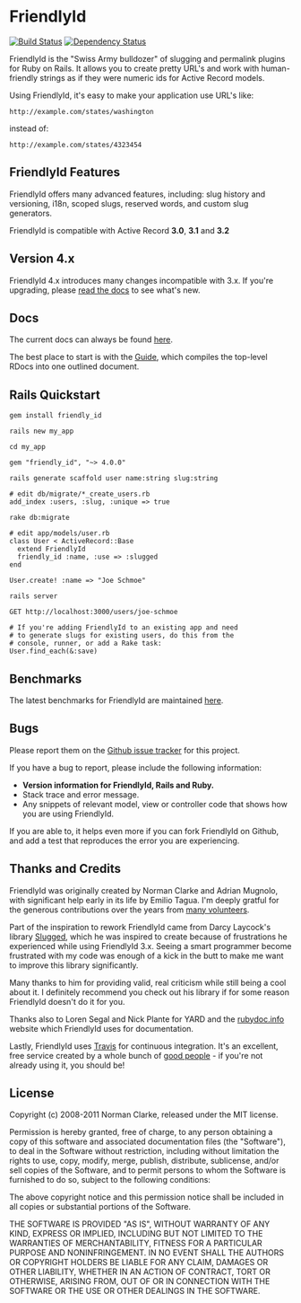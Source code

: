 # FriendlyId

[![Build Status](http://travis-ci.org/norman/friendly_id.png)](http://travis-ci.org/norman/friendly_id) [![Dependency Status](https://gemnasium.com/norman/friendly_id.png)](https://gemnasium.com/norman/friendly_id)

FriendlyId is the "Swiss Army bulldozer" of slugging and permalink plugins for
Ruby on Rails. It allows you to create pretty URL's and work with human-friendly
strings as if they were numeric ids for Active Record models.

Using FriendlyId, it's easy to make your application use URL's like:

    http://example.com/states/washington

instead of:

    http://example.com/states/4323454


## FriendlyId Features

FriendlyId offers many advanced features, including: slug history and
versioning, i18n, scoped slugs, reserved words, and custom slug generators.

FriendlyId is compatible with Active Record **3.0**, **3.1** and **3.2**

## Version 4.x

FriendlyId 4.x introduces many changes incompatible with 3.x. If you're
upgrading, please [read the
docs](http://rubydoc.info/github/norman/friendly_id/master/file/WhatsNew.md) to see what's
new.

## Docs

The current docs can always be found
[here](http://rubydoc.info/github/norman/friendly_id/master/frames).

The best place to start is with the
[Guide](http://rubydoc.info/github/norman/friendly_id/master/file/Guide.rdoc),
which compiles the top-level RDocs into one outlined document.

## Rails Quickstart

    gem install friendly_id

    rails new my_app

    cd my_app

    gem "friendly_id", "~> 4.0.0"

    rails generate scaffold user name:string slug:string

    # edit db/migrate/*_create_users.rb
    add_index :users, :slug, :unique => true

    rake db:migrate

    # edit app/models/user.rb
    class User < ActiveRecord::Base
      extend FriendlyId
      friendly_id :name, :use => :slugged
    end

    User.create! :name => "Joe Schmoe"

    rails server

    GET http://localhost:3000/users/joe-schmoe

    # If you're adding FriendlyId to an existing app and need
    # to generate slugs for existing users, do this from the
    # console, runner, or add a Rake task:
    User.find_each(&:save)


## Benchmarks

The latest benchmarks for FriendlyId are maintained
[here](http://bit.ly/friendly-id-benchmarks).


## Bugs

Please report them on the [Github issue
tracker](http://github.com/norman/friendly_id/issues) for this project.

If you have a bug to report, please include the following information:

* **Version information for FriendlyId, Rails and Ruby.**
* Stack trace and error message.
* Any snippets of relevant model, view or controller code that shows how you
  are using FriendlyId.

If you are able to, it helps even more if you can fork FriendlyId on Github,
and add a test that reproduces the error you are experiencing.

## Thanks and Credits

FriendlyId was originally created by Norman Clarke and Adrian Mugnolo, with
significant help early in its life by Emilio Tagua. I'm deeply gratful for the
generous contributions over the years from [many
volunteers](https://github.com/norman/friendly_id/contributors).

Part of the inspiration to rework FriendlyId came from Darcy Laycock's library
[Slugged](https://github.com/Sutto/slugged), which he was inspired to create
because of frustrations he experienced while using FriendlyId 3.x. Seeing a
smart programmer become frustrated with my code was enough of a kick in the
butt to make me want to improve this library significantly.

Many thanks to him for providing valid, real criticism while still being a cool
about it. I definitely recommend you check out his library if for some reason
FriendlyId doesn't do it for you.

Thanks also to Loren Segal and Nick Plante for YARD and the
[rubydoc.info](http://rubydoc.info/) website which FriendlyId uses for
documentation.

Lastly, FriendlyId uses [Travis](http://travis-ci.org/) for continuous
integration. It's an excellent, free service created by a whole bunch of [good
people](https://github.com/travis-ci) - if you're not already using it, you
should be!

## License

Copyright (c) 2008-2011 Norman Clarke, released under the MIT license.

Permission is hereby granted, free of charge, to any person obtaining a copy of
this software and associated documentation files (the "Software"), to deal in
the Software without restriction, including without limitation the rights to
use, copy, modify, merge, publish, distribute, sublicense, and/or sell copies
of the Software, and to permit persons to whom the Software is furnished to do
so, subject to the following conditions:

The above copyright notice and this permission notice shall be included in all
copies or substantial portions of the Software.

THE SOFTWARE IS PROVIDED "AS IS", WITHOUT WARRANTY OF ANY KIND, EXPRESS OR
IMPLIED, INCLUDING BUT NOT LIMITED TO THE WARRANTIES OF MERCHANTABILITY,
FITNESS FOR A PARTICULAR PURPOSE AND NONINFRINGEMENT. IN NO EVENT SHALL THE
AUTHORS OR COPYRIGHT HOLDERS BE LIABLE FOR ANY CLAIM, DAMAGES OR OTHER
LIABILITY, WHETHER IN AN ACTION OF CONTRACT, TORT OR OTHERWISE, ARISING FROM,
OUT OF OR IN CONNECTION WITH THE SOFTWARE OR THE USE OR OTHER DEALINGS IN THE
SOFTWARE.
